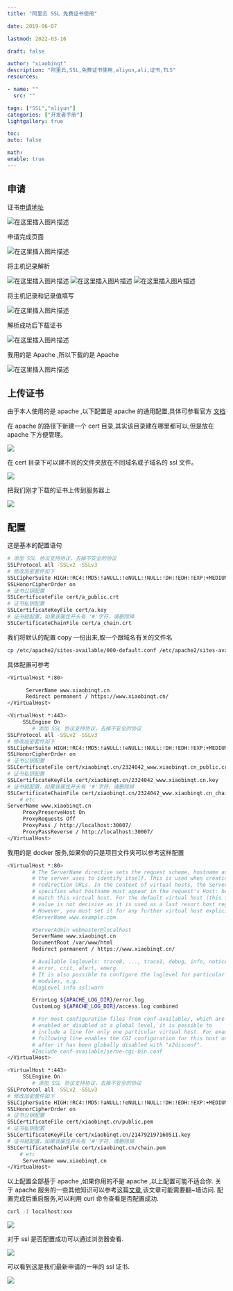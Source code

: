 ```yaml
---
title: "阿里云 SSL 免费证书使用"

date: 2019-06-07

lastmod: 2022-03-16

draft: false

author: "xiaobinqt"
description: "阿里云,SSL,免费证书使用,aliyun,ali,证书,TLS"
resources:

- name: ""
  src: ""

tags: ["SSL","aliyun"]
categories: ["开发者手册"]
lightgallery: true

toc:
auto: false

math:
enable: true
---
```


## 申请

证书[申请地址](https://common-buy.aliyun.com/?spm=5176.2020520163.cas.20.165a56a7xopCbo&commodityCode=cas#/buy)

![在这里插入图片描述](https://img-blog.csdnimg.cn/20190607203929789.png?x-oss-process=image/watermark,type_ZmFuZ3poZW5naGVpdGk,shadow_10,text_aHR0cHM6Ly9ibG9nLmNzZG4ubmV0L3hpYW9iaW5xdA==,size_16,color_FFFFFF,t_70 " ")

申请完成页面

![在这里插入图片描述](https://img-blog.csdnimg.cn/20190607204004466.png?x-oss-process=image/watermark,type_ZmFuZ3poZW5naGVpdGk,shadow_10,text_aHR0cHM6Ly9ibG9nLmNzZG4ubmV0L3hpYW9iaW5xdA==,size_16,color_FFFFFF,t_70 " ")

将主机记录解析

![在这里插入图片描述](https://img-blog.csdnimg.cn/20190607204129284.png?x-oss-process=image/watermark,type_ZmFuZ3poZW5naGVpdGk,shadow_10,text_aHR0cHM6Ly9ibG9nLmNzZG4ubmV0L3hpYW9iaW5xdA==,size_16,color_FFFFFF,t_70 " ")
![在这里插入图片描述](https://img-blog.csdnimg.cn/20190607204157300.png?x-oss-process=image/watermark,type_ZmFuZ3poZW5naGVpdGk,shadow_10,text_aHR0cHM6Ly9ibG9nLmNzZG4ubmV0L3hpYW9iaW5xdA==,size_16,color_FFFFFF,t_70 " ")
![在这里插入图片描述](https://img-blog.csdnimg.cn/20190607204230499.png?x-oss-process=image/watermark,type_ZmFuZ3poZW5naGVpdGk,shadow_10,text_aHR0cHM6Ly9ibG9nLmNzZG4ubmV0L3hpYW9iaW5xdA==,size_16,color_FFFFFF,t_70 " ")

将主机记录和记录值填写

![在这里插入图片描述](https://img-blog.csdnimg.cn/2019060720435450.png?x-oss-process=image/watermark,type_ZmFuZ3poZW5naGVpdGk,shadow_10,text_aHR0cHM6Ly9ibG9nLmNzZG4ubmV0L3hpYW9iaW5xdA==,size_16,color_FFFFFF,t_70 " ")

解析成功后下载证书

![在这里插入图片描述](https://img-blog.csdnimg.cn/20190607204727926.png?x-oss-process=image/watermark,type_ZmFuZ3poZW5naGVpdGk,shadow_10,text_aHR0cHM6Ly9ibG9nLmNzZG4ubmV0L3hpYW9iaW5xdA==,size_16,color_FFFFFF,t_70 " ")

我用的是 Apache ,所以下载的是 Apache

![在这里插入图片描述](https://img-blog.csdnimg.cn/20190607204822312.png?x-oss-process=image/watermark,type_ZmFuZ3poZW5naGVpdGk,shadow_10,text_aHR0cHM6Ly9ibG9nLmNzZG4ubmV0L3hpYW9iaW5xdA==,size_16,color_FFFFFF,t_70 " ")

## 上传证书

由于本人使用的是 apache ,以下配置是 apache 的通用配置,具体可参看官方
[文档](https://help.aliyun.com/knowledge_detail/95493.html?spm=5176.2020520163.cas.66.72aa56a7v9JUNG)

在 apache 的路径下新建一个 cert 目录,其实该目录建在哪里都可以,但是放在 apache 下方便管理。

![](https://img-blog.csdnimg.cn/20190607225644252.png?x-oss-process=image/watermark,type_ZmFuZ3poZW5naGVpdGk,shadow_10,text_aHR0cHM6Ly9ibG9nLmNzZG4ubmV0L3hpYW9iaW5xdA==,size_16,color_FFFFFF,t_70 " ")

在 cert 目录下可以建不同的文件夹放在不同域名或子域名的 ssl 文件。

![](https://img-blog.csdnimg.cn/20190607225749622.png " ")

把我们刚才下载的证书上传到服务器上

![](https://img-blog.csdnimg.cn/20190607231234686.png " ")

## 配置

这是基本的配置语句

```bash
# 添加 SSL 协议支持协议，去掉不安全的协议
SSLProtocol all -SSLv2 -SSLv3
# 修改加密套件如下
SSLCipherSuite HIGH:!RC4:!MD5:!aNULL:!eNULL:!NULL:!DH:!EDH:!EXP:+MEDIUM
SSLHonorCipherOrder on
# 证书公钥配置
SSLCertificateFile cert/a_public.crt
# 证书私钥配置
SSLCertificateKeyFile cert/a.key
# 证书链配置，如果该属性开头有 '#'字符，请删除掉
SSLCertificateChainFile cert/a_chain.crt
```

我们将默认的配置 copy 一份出来,取一个跟域名有关的文件名

```bash
cp /etc/apache2/sites-available/000-default.conf /etc/apache2/sites-available/www.xiaobinqt.cn.conf
```

具体配置可参考

```bash
<VirtualHost *:80>

      ServerName www.xiaobinqt.cn
      Redirect permanent / https://www.xiaobinqt.cn/
</VirtualHost>

<VirtualHost *:443>
     SSLEngine On
        # 添加 SSL 协议支持协议，去掉不安全的协议
SSLProtocol all -SSLv2 -SSLv3
# 修改加密套件如下
SSLCipherSuite HIGH:!RC4:!MD5:!aNULL:!eNULL:!NULL:!DH:!EDH:!EXP:+MEDIUM
SSLHonorCipherOrder on
# 证书公钥配置
SSLCertificateFile cert/xiaobinqt.cn/2324042_www.xiaobinqt.cn_public.crt
# 证书私钥配置
SSLCertificateKeyFile cert/xiaobinqt.cn/2324042_www.xiaobinqt.cn.key
# 证书链配置，如果该属性开头有 '#'字符，请删除掉
SSLCertificateChainFile cert/xiaobinqt.cn/2324042_www.xiaobinqt.cn_chain.crt
    # etc
ServerName www.xiaobinqt.cn
     ProxyPreserveHost On
     ProxyRequests Off
     ProxyPass / http://localhost:30007/
     ProxyPassReverse / http://localhost:30007/
</VirtualHost>
```

我用的是 docker 服务,如果你的只是项目文件夹可以参考这样配置

```bash
<VirtualHost *:80>
        # The ServerName directive sets the request scheme, hostname and port that
        # the server uses to identify itself. This is used when creating
        # redirection URLs. In the context of virtual hosts, the ServerName
        # specifies what hostname must appear in the request's Host: header to
        # match this virtual host. For the default virtual host (this file) this
        # value is not decisive as it is used as a last resort host regardless.
        # However, you must set it for any further virtual host explicitly.
        #ServerName www.example.com

        #ServerAdmin webmaster@localhost
        ServerName www.xiaobinqt.cn
        DocumentRoot /var/www/html
        Redirect permanent / https://www.xiaobinqt.cn/

        # Available loglevels: trace8, ..., trace1, debug, info, notice, warn,
        # error, crit, alert, emerg.
        # It is also possible to configure the loglevel for particular
        # modules, e.g.
        #LogLevel info ssl:warn

        ErrorLog ${APACHE_LOG_DIR}/error.log
        CustomLog ${APACHE_LOG_DIR}/access.log combined

        # For most configuration files from conf-available/, which are
        # enabled or disabled at a global level, it is possible to
        # include a line for only one particular virtual host. For example the
        # following line enables the CGI configuration for this host only
        # after it has been globally disabled with "a2disconf".
        #Include conf-available/serve-cgi-bin.conf
</VirtualHost>

<VirtualHost *:443>
     SSLEngine On
        # 添加 SSL 协议支持协议，去掉不安全的协议
SSLProtocol all -SSLv2 -SSLv3
# 修改加密套件如下
SSLCipherSuite HIGH:!RC4:!MD5:!aNULL:!eNULL:!NULL:!DH:!EDH:!EXP:+MEDIUM
SSLHonorCipherOrder on
# 证书公钥配置
SSLCertificateFile cert/xiaobinqt.cn/public.pem
# 证书私钥配置
SSLCertificateKeyFile cert/xiaobinqt.cn/214792197160511.key
# 证书链配置，如果该属性开头有 '#'字符，请删除掉
SSLCertificateChainFile cert/xiaobinqt.cn/chain.pem
    # etc
     ServerName www.xiaobinqt.cn
</VirtualHost>
```

以上配置全部基于 apache ,如果你用的不是 apache ,以上配置可能不适合你. 关于 apache
服务的一些其他知识可以参考这篇[文章](https://www.linode.com/docs/web-servers/lamp/install-lamp-stack-on-ubuntu-16-04/),该文章可能需要翻~墙访问.
配置完成后重启服务,可以利用 curl 命令查看是否配置成功.

```bash
curl -I localhost:xxx
```

![](https://img-blog.csdnimg.cn/20190608192331596.png " ")

对于 ssl 是否配置成功可以通过浏览器查看.

![](https://img-blog.csdnimg.cn/20190608192741852.png?x-oss-process=image/watermark,type_ZmFuZ3poZW5naGVpdGk,shadow_10,text_aHR0cHM6Ly9ibG9nLmNzZG4ubmV0L3hpYW9iaW5xdA==,size_16,color_FFFFFF,t_70 " ")

可以看到这是我们最新申请的一年的 ssl 证书.

![](https://img-blog.csdnimg.cn/20190608192809335.png?x-oss-process=image/watermark,type_ZmFuZ3poZW5naGVpdGk,shadow_10,text_aHR0cHM6Ly9ibG9nLmNzZG4ubmV0L3hpYW9iaW5xdA==,size_16,color_FFFFFF,t_70 " ")
